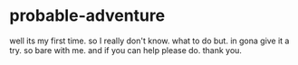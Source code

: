 # probable-adventure
well its my first time. so I really don't know. what to do but. in gona give it a try. so bare with me.  and if you can help please do. thank you. 
